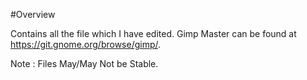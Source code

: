 #Overview

Contains all the file which I have edited. Gimp Master can be found at https://git.gnome.org/browse/gimp/.

Note : Files May/May Not be Stable.
